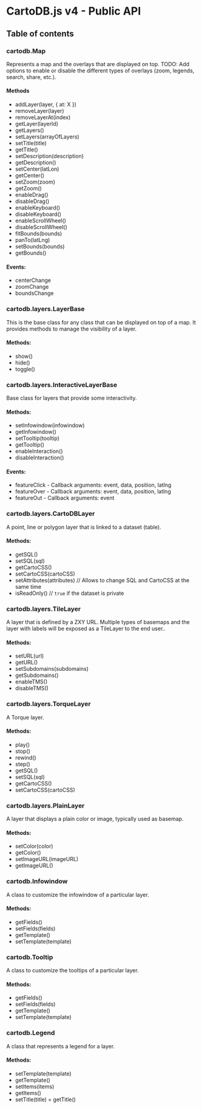# CartoDB.js v4 - Public API

## Table of contents

### cartodb.Map
Represents a map and the overlays that are displayed on top.
TODO: Add options to enable or disable the different types of overlays (zoom, legends, search, share, etc.).

#### Methods
- addLayer(layer, { at: X })
- removeLayer(layer)
- removeLayerAt(index)
- getLayer(layerId)
- getLayers()
- setLayers(arrayOfLayers)
- setTitle(title)
- getTitle()
- setDescription(description)
- getDescription()
- setCenter(latLon)
- getCenter()
- setZoom(zoom)
- getZoom()
- enableDrag()
- disableDrag()
- enableKeyboard()
- disableKeyboard()
- enableScrollWheel()
- disableScrollWheel()
- fitBounds(bounds)
- panTo(latLng)
- setBounds(bounds)
- getBounds()

#### Events:

- centerChange
- zoomChange
- boundsChange

### cartodb.layers.LayerBase
This is the base class for any class that can be displayed on top of a map. It provides methods to manage the visibility of a layer.

#### Methods:
- show()
- hide()
- toggle()


### cartodb.layers.InteractiveLayerBase
Base class for layers that provide some interactivity.

#### Methods:
- setInfowindow(infowindow)
- getInfowindow()
- setTooltip(tooltip)
- getTooltip()
- enableInteraction()
- disableInteraction()

#### Events:
- featureClick - Callback arguments: event, data, position, latlng
- featureOver - Callback arguments: event, data, position, latlng 
- featureOut - Callback arguments: event

### cartodb.layers.CartoDBLayer

A point, line or polygon layer that is linked to a dataset (table).

#### Methods:
- getSQL()
- setSQL(sql)
- getCartoCSS()
- setCartoCSS(cartoCSS)
- setAttributes(attributes) // Allows to change SQL and CartoCSS at the same time
- isReadOnly() // `true` if the dataset is private

### cartodb.layers.TileLayer

A layer that is defined by a ZXY URL. Multiple types of basemaps and the layer with labels will be exposed as a TileLayer to the end user..

#### Methods:
- setURL(url)
- getURL()
- setSubdomains(subdomains)
- getSubdomains()
- enableTMS()
- disableTMS()

### cartodb.layers.TorqueLayer
A Torque layer.

#### Methods:
- play()
- stop()
- rewind()
- step()
- getSQL()
- setSQL(sql)
- getCartoCSS()
- setCartoCSS(cartoCSS)

### cartodb.layers.PlainLayer
A layer that displays a plain color or image, typically used as basemap.

#### Methods:
- setColor(color)
- getColor()
- setImageURL(imageURL)
- getImageURL()

### cartodb.Infowindow
A class to customize the infowindow of a particular layer.

#### Methods:
- getFields()
- setFields(fields)
- getTemplate()
- setTemplate(template)

### cartodb.Tooltip
A class to customize the tooltips of a particular layer.

#### Methods:

- getFields()
- setFields(fields)
- getTemplate()
- setTemplate(template)

### cartodb.Legend
A class that represents a legend for a layer.

#### Methods:

- setTemplate(template)
- getTemplate()
- setItems(items)
- getItems()
- setTitle(title)
= getTitle()
